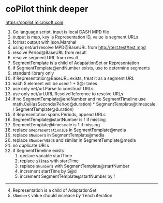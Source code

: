# coPilot think deeper

https://copilot.microsoft.com

1. Go language script, input is local DASH MPD file
2. output is map, key is Representation ID, value is segment URLs
3. format output with json.Marshal
4. using net/url resolve MPD@BaseURL from http://test.test/test.mpd
5. resolve Period@BaseURL from result
6. resolve segment URL from result
7. SegmentTemplate is a child of AdaptationSet or Representation
9. if SegmentTemplate@endNumber exists, use to determine segments
10. standard library only
11. if Representation@BaseURL exists, treat it as a segment URL
12. each S element will be used 1 + S@r times
13. use only net/url.Parse to construct URLs
14. use only net/url.URL.ResolveReference to resolve URLs
15. if no SegmentTemplate@endNumber and no SegmentTimeline use
   math.Ceil(asSeconds(Period@duration) * SegmentTemplate@timescale / SegmentTemplate@duration)
16. if Representation spans Periods, append URLs
17. SegmentTemplate@startNumber is 1 if missing
18. SegmentTemplate@timescale is 1 if missing
19. replace `$RepresentationID$` in SegmentTemplate@media
20. replace `$Number$` in SegmentTemplate@media
21. replace `$Number%02d$` and similar in SegmentTemplate@media
22. no duplicate URLs
23. if SegmentTimeline exists
    1. declare variable startTime
    2. replace `$Time$` with startTime
    3. replace `$Number$` with SegmentTemplate@startNumber
    4. increment startTime by S@d
    5. increment SegmentTemplate@startNumber by 1

---

4. Representation is a child of AdaptationSet
15. `$Number$` value should increase by 1 each iteration
